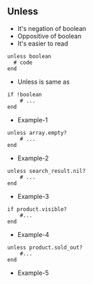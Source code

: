 ## Unless 

* It's negation of boolean 
* Oppositive of boolean 
* It's easier to read

```
unless boolean
  # code 
end
```

* Unless is same as 

```
if !boolean
    # ...
end 
```

* Example-1 

```
unless array.empty?
    # ...
end
```

* Example-2

```
unless search_result.nil?
    # ...
end 
```

* Example-3

```
if product.visible?
    #...
end 
```

* Example-4

```
unless product.sold_out?
    #...
end 
```

* Example-5

```
```
